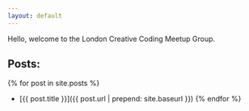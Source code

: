```yaml
---
layout: default
---
```


Hello, welcome to the London Creative Coding Meetup Group.

## Posts:

{% for post in site.posts %}
 * [{{ post.title }}]({{ post.url | prepend: site.baseurl }})
{% endfor %}
